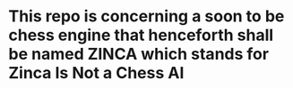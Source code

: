 # This repo is concerning a soon to be chess engine that henceforth shall be named ZINCA which stands for Zinca Is Not a Chess AI
